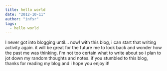 ```yaml
---
title: hello world
date: "2012-10-11"
author: "infsr"
tags:
  - hello world
---
```


I never got into blogging until... now! with this blog, i can start that writing activity again. it will be great for the future me to look back and wonder how the past me was thinking. i'm not too certain what to write about so i plan to jot down my random thoughts and notes. if you stumbled to this blog, thanks for reading my blog and i hope you enjoy it!
<!--more-->

